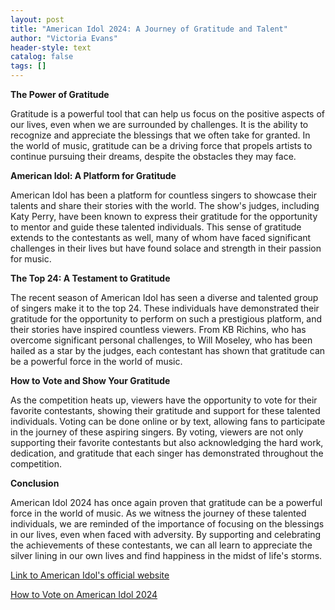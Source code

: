 ```yaml
---
layout: post
title: "American Idol 2024: A Journey of Gratitude and Talent"
author: "Victoria Evans"
header-style: text
catalog: false
tags: []
---
```


**The Power of Gratitude**

Gratitude is a powerful tool that can help us focus on the positive aspects of our lives, even when we are surrounded by challenges. It is the ability to recognize and appreciate the blessings that we often take for granted. In the world of music, gratitude can be a driving force that propels artists to continue pursuing their dreams, despite the obstacles they may face.

**American Idol: A Platform for Gratitude**

American Idol has been a platform for countless singers to showcase their talents and share their stories with the world. The show's judges, including Katy Perry, have been known to express their gratitude for the opportunity to mentor and guide these talented individuals. This sense of gratitude extends to the contestants as well, many of whom have faced significant challenges in their lives but have found solace and strength in their passion for music.

**The Top 24: A Testament to Gratitude**

The recent season of American Idol has seen a diverse and talented group of singers make it to the top 24. These individuals have demonstrated their gratitude for the opportunity to perform on such a prestigious platform, and their stories have inspired countless viewers. From KB Richins, who has overcome significant personal challenges, to Will Moseley, who has been hailed as a star by the judges, each contestant has shown that gratitude can be a powerful force in the world of music.

**How to Vote and Show Your Gratitude**

As the competition heats up, viewers have the opportunity to vote for their favorite contestants, showing their gratitude and support for these talented individuals. Voting can be done online or by text, allowing fans to participate in the journey of these aspiring singers. By voting, viewers are not only supporting their favorite contestants but also acknowledging the hard work, dedication, and gratitude that each singer has demonstrated throughout the competition.

**Conclusion**

American Idol 2024 has once again proven that gratitude can be a powerful force in the world of music. As we witness the journey of these talented individuals, we are reminded of the importance of focusing on the blessings in our lives, even when faced with adversity. By supporting and celebrating the achievements of these contestants, we can all learn to appreciate the silver lining in our own lives and find happiness in the midst of life's storms.

[Link to American Idol's official website](https://www.americanidol.com/)

[How to Vote on American Idol 2024](https://www.americanidol.com/how-to-watch/vote)